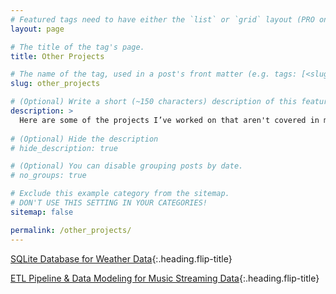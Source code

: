 ```yaml
---
# Featured tags need to have either the `list` or `grid` layout (PRO only).
layout: page

# The title of the tag's page.
title: Other Projects

# The name of the tag, used in a post's front matter (e.g. tags: [<slug>]).
slug: other_projects

# (Optional) Write a short (~150 characters) description of this featured tag.
description: >
  Here are some of the projects I’ve worked on that aren't covered in my blog posts. You can find the code and more details in the GitHub repositories.
  
# (Optional) Hide the description
# hide_description: true

# (Optional) You can disable grouping posts by date.
# no_groups: true

# Exclude this example category from the sitemap.
# DON'T USE THIS SETTING IN YOUR CATEGORIES!
sitemap: false

permalink: /other_projects/
---
```


[SQLite Database for Weather Data](/other_projects/project-1.md){:.heading.flip-title}

[ETL Pipeline & Data Modeling for Music Streaming Data](/other_projects/project-2.md){:.heading.flip-title}




